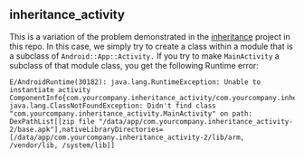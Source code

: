 ## inheritance_activity

This is a variation of the problem demonstrated in the [inheritance](https://github.com/darinwilson/rma-testing/tree/master/inheritance) project in this repo. In this case, we simply try to create a class within a module that is a subclass of `Android::App::Activity.` If you try to make `MainActivity` a subclass of that module class, you get the following Runtime error:

```
E/AndroidRuntime(30182): java.lang.RuntimeException: Unable to instantiate activity ComponentInfo{com.yourcompany.inheritance_activity/com.yourcompany.inheritance_activity.MainActivity}: java.lang.ClassNotFoundException: Didn't find class "com.yourcompany.inheritance_activity.MainActivity" on path: DexPathList[[zip file "/data/app/com.yourcompany.inheritance_activity-2/base.apk"],nativeLibraryDirectories=[/data/app/com.yourcompany.inheritance_activity-2/lib/arm, /vendor/lib, /system/lib]]
```
